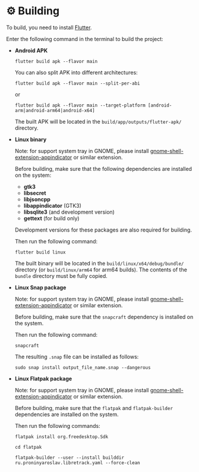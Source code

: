 # ⚙️ Building

To build, you need to install [Flutter](https://flutter.dev/docs/get-started/install).

Enter the following command in the terminal to build the project:
 - **Android APK**
    ```
    flutter build apk --flavor main
    ```
    You can also split APK into different architectures:
    ```
    flutter build apk --flavor main --split-per-abi
    ```
    or
    ```
    flutter build apk --flavor main --target-platform [android-arm|android-arm64|android-x64]
    ```
    The built APK will be located in the `build/app/outputs/flutter-apk/` directory.

 - **Linux binary**

    Note: for support system tray in GNOME, please install [gnome-shell-extension-appindicator](https://extensions.gnome.org/extension/615/appindicator-support/) or similar extension.

    Before building, make sure that the following dependencies are installed on the system:
    - **gtk3**
    - **libsecret**
    - **libjsoncpp**
    - **libappindicator** (GTK3)
    - **libsqlite3** (and development version)
    - **gettext** (for build only)

    Development versions for these packages are also required for building.

    Then run the following command:

    ```
    flutter build linux
    ```

    The built binary will be located in the `build/linux/x64/debug/bundle/` directory (or `build/linux/arm64` for arm64 builds). The contents of the `bundle` directory must be fully copied.

 - **Linux Snap package**

    Note: for support system tray in GNOME, please install [gnome-shell-extension-appindicator](https://extensions.gnome.org/extension/615/appindicator-support/) or similar extension.

    Before building, make sure that the `snapcraft` dependency is installed on the system.

    Then run the following command:

    ```
    snapcraft
    ```

    The resulting `.snap` file can be installed as follows:

    ```
    sudo snap install output_file_name.snap --dangerous
    ```
 - **Linux Flatpak package**

    Note: for support system tray in GNOME, please install [gnome-shell-extension-appindicator](https://extensions.gnome.org/extension/615/appindicator-support/) or similar extension.

    Before building, make sure that the `flatpak` and `flatpak-builder` dependencies are installed on the system.

    Then run the following commands:

    ```
    flatpak install org.freedesktop.Sdk
    ```
    ```
    cd flatpak
    ```
    ```
    flatpak-builder --user --install builddir ru.proninyaroslav.libretrack.yaml --force-clean
    ```
